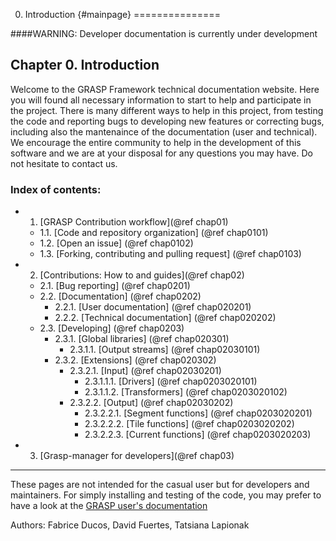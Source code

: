 0. Introduction {#mainpage}
===============

####WARNING: Developer documentation is currently under development  

## Chapter 0. Introduction

Welcome to the GRASP Framework technical documentation website. Here you will found
all necessary information to start to help and participate in the project. There is 
many different ways to help in this project, from testing the code and reporting bugs 
to developing new features or correcting bugs, including also the mantenaince of the 
documentation (user and technical). We encourage the entire community to help in the 
development of this software and we are at your disposal for any questions you may have. 
Do not hesitate to contact us.

### Index of contents:

- 1. [GRASP Contribution workflow](@ref chap01)
   - 1.1. [Code and repository organization]  (@ref chap0101)
   - 1.2. [Open an issue] (@ref chap0102)
   - 1.3. [Forking, contributing and pulling request] (@ref chap0103)
- 2. [Contributions: How to and guides](@ref chap02)
   - 2.1. [Bug reporting] (@ref chap0201)
   - 2.2. [Documentation] (@ref chap0202)
      - 2.2.1. [User documentation] (@ref chap020201)
      - 2.2.2. [Technical documentation] (@ref chap020202)
   - 2.3. [Developing] (@ref chap0203)
      - 2.3.1. [Global libraries]  (@ref chap020301)
         - 2.3.1.1. [Output streams]  (@ref chap02030101)
      - 2.3.2. [Extensions]  (@ref chap020302)
         - 2.3.2.1. [Input]  (@ref chap02030201)
            - 2.3.1.1.1. [Drivers] (@ref chap0203020101)
            - 2.3.1.1.2. [Transformers] (@ref chap0203020102)
         - 2.3.2.2. [Output] (@ref chap02030202)
            - 2.3.2.2.1. [Segment functions] (@ref chap0203020201)
            - 2.3.2.2.2. [Tile functions] (@ref chap0203020202)
            - 2.3.2.2.3. [Current functions] (@ref chap0203020203)
- 3. [Grasp-manager for developers](@ref chap03)



-------


These pages are not intended for the casual user but for developers and maintainers. 
For simply installing and testing of the code, you may prefer to have a look at the 
[GRASP user's documentation](http://www.grasp-open/doc)

Authors: Fabrice Ducos, David Fuertes, Tatsiana Lapionak
